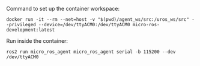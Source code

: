 Command to set up the container workspace:

`docker run -it --rm --net=host -v "$(pwd)/agent_ws/src:/uros_ws/src" --privileged --device=/dev/ttyACM0:/dev/ttyACM0 micro-ros-development:latest`

Run inside the container:

`ros2 run micro_ros_agent micro_ros_agent serial -b 115200 --dev /dev/ttyACM0`